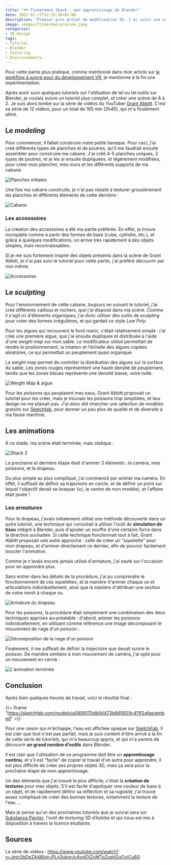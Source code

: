 ```yaml
---
title: "🐟 Fishermans Shack : mon apprentissage de Blender"
date: 2022-01-17T12:15:50+01:00
description: "Premier gros projet de modélisation 3D, j'ai suivi une série de vidéos montrant comment utiliser les outils de Blender."
image: images/fisherman/preview.jpeg
categories:
- 3D Design
tags: 
- Tutoriel
- Blender
- Texturing
- Environnements
---
```


Pour cette partie plus pratique, comme mentionné dans mon article sur [le workflow à suivre pour du développement VR](/posts/vr-workflow), je mentionne à la fin une expérimentation.

Après avoir suivi quelques tutoriels sur l'utilisation de tel ou tel outils sur Blender, je voulais suivre un tutoriel plus complet, et créer une scène de A à Z. Je suis alors tombé sur la série de vidéos du YouTuber [Grant Abbitt](https://www.youtube.com/channel/UCZFUrFoqvqlN8seaAeEwjlw). C'est sa série de 12 vidéos, pour un total de 165 min (2h45), qui m'a finalement attiré.

## Le *modeling*

Pour commencer, il fallait construire notre petite baraque. Pour ceci, j'ai créé différents types de planches et de poutres, qu'il me faudrait ensuite assembler pour construire ma cabane. J'ai créé 4-5 planches uniques, 2 types de poutres, et je les ai ensuite dupliquées, et légèrement modifiées, pour créer mon plancher, mes murs et les différents supports de ma cabane.

![Planches initiales](/images/fisherman/planks.png)

Une fois ma cabane construite, je n'ai pas résisté à texturer grossièrement les planches et différents éléments de cette dernière : 

![Cabane](/images/fisherman/shack1.png)

### Les accessoires

La création des accessoires a été ma partie préférée. En effet, je trouve incroyable comme à partir des formes de base (cube, cylindre, etc.), et grâce à quelques modifications, on arrive très rapidement à des objets simples, mais reconnaissables. 

Si je me suis fortement inspiré des objets présents dans la scène de Grant Abbitt, je n'ai pas suivi le tutoriel pour cette partie, j'ai préféré découvrir par moi-même.

![Accessoires](/images/fisherman/accessoires.png)

## Le *sculpting*

Pour l'environnement de cette cabane, toujours en suivant le tutoriel, j'ai créé différents caillous et rochers, que j'ai disposé dans ma scène. Comme il s'agit ici d'éléments organiques, j'ai donc utiliser des outils de *sculpting* pour créer des formes irrégulières, et qui gardait ce style *Low Poly*. 

Pour les algues qui recouvrent le fond marin, c'était relativement simple : j'ai créé une première algue, que j'ai ensuite dupliquée et distribuée à l'aide d'une *weight map* sur mon sable. Le modificateur utilisé permettait de rendre le positionnement, la rotation et l'échelle des algues copiées aléatoires, ce qui permettait un peuplement quasi organique.

La *weight map* permet de contrôler la distribution des algues sur la surface du sable. Les zones rouges représentent une haute densité de peuplement, tandis que les zones bleues représente une densité basse, voire nulle.

![Weigth Map & algue](/images/fisherman/wmap+algue.png)

Pour les poissons qui peuplaient mes eaux, Grant Abbitt proposait un tutoriel pour les créer, mais je trouvais les poissons trop simplistes, et leur design ne me plaisait pas. J'ai donc été chercher une sélection de modèles gratuits sur [Sketchfab](https://sketchfab.com/feed), pour donner un peu plus de qualité et de diversité à ma faune maritime.

## Les animations

À ce stade, ma scène était terminée, mais statique :

![Shack 2](/images/fisherman/shack2.png)

La prochaine et dernière étape était d'animer 3 éléments : la caméra, mes poissons, et le drapeau.

Du plus simple au plus compliqué, j'ai commencé par animer ma caméra. En effet, il suffisait de définir sa trajectoire en cercle, et de définir un point sur lequel l'objectif devait se braquer (ici, le centre de mon modèle), et l'affaire était jouée !

### Les *armatures*

Pour le drapeau, j'avais initialement utilisé une méthode découverte dans un autre tutoriel, une technique qui consistait à utiliser l'outil de **simulation de tissu** intégré à Blender, puis d'ajouter un souffle d'une certaine force dans la direction souhaitée. Si cette technique fonctionnait tout à fait, Grant Abbitt proposait une autre approche : celle de créer un "squelette" pour mon drapeau, et d'animer directement ce dernier, afin de pouvoir facilement boucler l'animation.

Comme je n'avais encore jamais utilisé d'armature, j'ai sauté sur l'occasion pour en apprendre plus.

Sans entrer dans les détails de la procédure, j'ai pu comprendre le fonctionnement de ces squelettes, et la manière d'animer chaque os et articulations individuellement, ainsi que la manière d'attribuer une section de notre *mesh* à chaque os.

![Armature du drapeau](/images/fisherman/drapeau.png)

Pour les poissons, la procédure était simplement une combinaison des deux techniques apprises au-préalable : d'abord, animer les poissons individuellement, en utilisant comme référence une image décomposant le mouvement de nage d'un poisson :

![Décomposition de la nage d'un poisson](/images/fisherman/swim.gif)

Finalement, il me suffisait de définir la trajectoire que devait suivre le poisson. De manière similaire à mon mouvement de caméra, j'ai opté pour un mouvement en cercle :

![L'animation terminée](/images/fisherman/swiming-fish.gif)

## Conclusion

Après bien quelques heures de travail, voici le résultat final :

{{< iframe "https://sketchfab.com/models/a0809170db94473b865929c411f2afae/embed" >}}

Pour une raison qui m'échappe, l'eau est affichée opaque sur [SketchFab](https://sketchfab.com). Il est clair que tout n'est pas parfait, mais je suis content d'être arrivé à la fin de cette série de tutoriels, qui m'a beaucoup appris, et qui m'a permis de découvrir **un grand nombre d'outils** dans Blender.

Il est clair que l'utilisation de ce programme doit être un **apprentissage continu**, et s'il est "facile" de copier le travail d'un autre pour apprendre, il est plus difficile de créer ses propres objets 3D, mais ça sera pour la prochaine étape de mon apprentissage.

Un des éléments que j'ai trouvé le plus difficile, c'était la **création de textures** pour mes objets. S'il est facile d'appliquer une couleur de base à un objet, et de rapidement définir sa réflection et sa rugosité, j'ai trouvé assez compliqué de créer des bonnes textures, notamment la texture de l'eau ... 

Mais je pense qu'un des prochaines tutoriels que je suivrai sera sur [Substance Painter](https://www.substance3d.com/), l'outil de *texturing* 3D d'Adobe et qui nous est mis à disposition à travers la licence étudiante.

## Sources

La série de vidéos : https://www.youtube.com/watch?v=Jmir2bDpZA4&list=PLn3ukorJv4vsIOjZoMToZusH2uOyjCu6G
